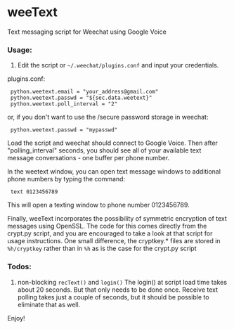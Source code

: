 weeText
=======

Text messaging script for Weechat using Google Voice

### Usage:

1) Edit the script or ```~/.weechat/plugins.conf``` and input
your credentials.

plugins.conf:

     python.weetext.email = "your_address@gmail.com"
     python.weetext.passwd = "${sec.data.weetext}"
     python.weetext.poll_interval = "2"

or, if you don't want to use the /secure password storage
in weechat:

     python.weetext.passwd = "mypasswd"

Load the script and weechat should connect to Google Voice.
Then after "polling_interval" seconds, you should see
all of your available text message conversations - one
buffer per phone number.

In the weetext window, you can open text message windows
to additional phone numbers by typing the command:

     text 0123456789

This will open a texting window to phone number 0123456789.

Finally, weeText incorporates the possibility of symmetric encryption
of text messages using OpenSSL. The code for this comes directly from
the crypt.py script, and you are encouraged to take a look at that
script for usage instructions. One small difference, the cryptkey.*
files are stored in ```%h/cryptkey``` rather than in ```%h``` as is
the case for the crypt.py script

### Todos:

1. non-blocking ```recText()``` and ```login()```
The login() at script load time takes about 20 seconds. But that only
needs to be done once. Receive text polling takes just a couple of
seconds, but it should be possible to eliminate that as well.

Enjoy!
